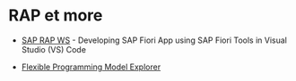 # RAP et more

- [SAP RAP WS](https://blogs.sap.com/2020/07/16/developing-sap-fiori-app-using-sap-fiori-tools-in-visual-studio-code/) - Developing SAP Fiori App using SAP Fiori Tools in Visual Studio (VS) Code

- [Flexible Programming Model Explorer](https://sapui5.hana.ondemand.com/test-resources/sap/fe/core/fpmExplorer/index.html) 
